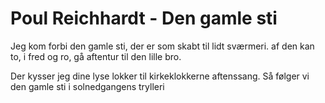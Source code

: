 # Poul Reichhardt - Den gamle sti




Jeg kom forbi den gamle sti,
der er som skabt til lidt sværmeri.
af den kan to, i fred og ro,
gå aftentur til den lille bro.

Der kysser jeg dine lyse lokker
til kirkeklokkerne aftenssang.
Så følger vi den gamle sti
i solnedgangens trylleri

